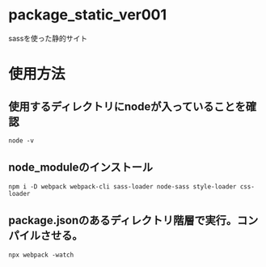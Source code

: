 # package_static_ver001
sassを使った静的サイト

# 使用方法

## 使用するディレクトリにnodeが入っていることを確認

`node -v`

## node_moduleのインストール

`npm i -D webpack webpack-cli sass-loader node-sass style-loader css-loader`

## package.jsonのあるディレクトリ階層で実行。コンパイルさせる。

`npx webpack -watch`
